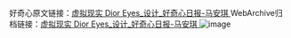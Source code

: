 好奇心原文链接：[虚拟现实 Dior Eyes_设计_好奇心日报-马安琪 ](https://www.qdaily.com/articles/10241.html)
WebArchive归档链接：[虚拟现实 Dior Eyes_设计_好奇心日报-马安琪 ](http://web.archive.org/web/20190623155907/https://www.qdaily.com/articles/10241.html)
![image](http://ww3.sinaimg.cn/large/007d5XDply1g3vvp07cioj30u02x91bg)